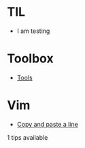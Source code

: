 # TIL

* I am testing

# Toolbox

* [Tools](Toolbox/Tools.md)

# Vim

* [Copy and paste a line](Vim/Copy-and-past-a-line)


1 tips available 
